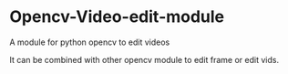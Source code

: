 # Opencv-Video-edit-module
A module for python opencv to edit videos

It can be combined with other opencv module to edit frame or edit vids.
